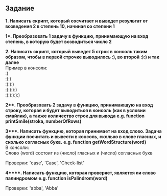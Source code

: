## Задание ##

**1. Написать скрипт, который сосчитает и выведет результат от возведения 2 в степень 10, начиная со степени 1**  

**1\*. Преобразовать 1 задачу в функцию, принимающую на вход степень, в которую будет возводиться число 2**  

**2. Написать скрипт, который выведет 5 строк в консоль таким образом, чтобы в первой строчке выводилось :), во второй :):) и так далее**  
Пример в консоли:  
:)  
:):)  
:):):)  
:):):):)  
:):):):):)  

**2\**. Преобразовать 2 задачу в функцию, принимающую на вход строку, которая и будет выводиться в консоль (как в условии смайлик), а также количество строк для вывода 
e.g. function printSmile(stroka, numberOfRows)**  

**3\**\*.  Написать функцию, которая принимает на вход слово. Задача функции посчитать и вывести в консоль, сколько в слове гласных, и сколько согласных букв.**
**e.g. function getWordStructure(word)**  
В консоли:  
Слово (word) состоит из  (число) гласных и (число) согласных букв  

Проверки: 'case', 'Case', 'Check-list'

**4\*\*\*\*. Написать функцию, которая проверяет, является ли слово палиндромом
e.g. function isPalindrom(word)**  

Проверки: 'abba', 'Abba'
